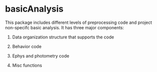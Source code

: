 # basicAnalysis

This package includes different levels of preprocessing code and project non-specifc basic analysis. It has three major components: 

1. Data organization structure that supports the code

2. Behavior code
   
3. Ephys and photometry code

4. Misc functions

